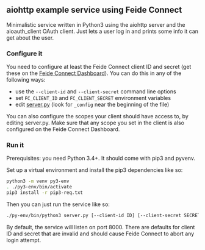 ## aiohttp example service using Feide Connect

Minimalistic service written in Python3 using the aiohttp server and the aioauth\_client OAuth client. Just lets a user log in and prints some info it can get about the user.


### Configure it

You need to configure at least the Feide Connect client ID and secret (get these on the [Feide Connect Dashboard](https://dashboard.feideconnect.no/)). You can do this in any of the following ways:
- use the `--client-id` and `--client-secret` command line options
- set `FC_CLIENT_ID` and `FC_CLIENT_SECRET` environment variables
- edit [server.py](server.py) (look for `_config` near the beginning of the file)

You can also configure the scopes your client should have access to, by editing server.py. Make sure that any scope you set in the client is also configured on the Feide Connect Dashboard.


### Run it

Prerequisites: you need Python 3.4+. It should come with pip3 and pyvenv.

Set up a virtual environment and install the pip3 dependencies like so:

```sh
python3 -m venv py3-env
. ./py3-env/bin/activate
pip3 install -r pip3-req.txt
```

Then you can just run the service like so:

```sh
./py-env/bin/python3 server.py [--client-id ID] [--client-secret SECRET] [-p PORT]
```

By default, the service will listen on port 8000. There are defaults for client ID and secret that are invalid and should cause Feide Connect to abort any login attempt.
